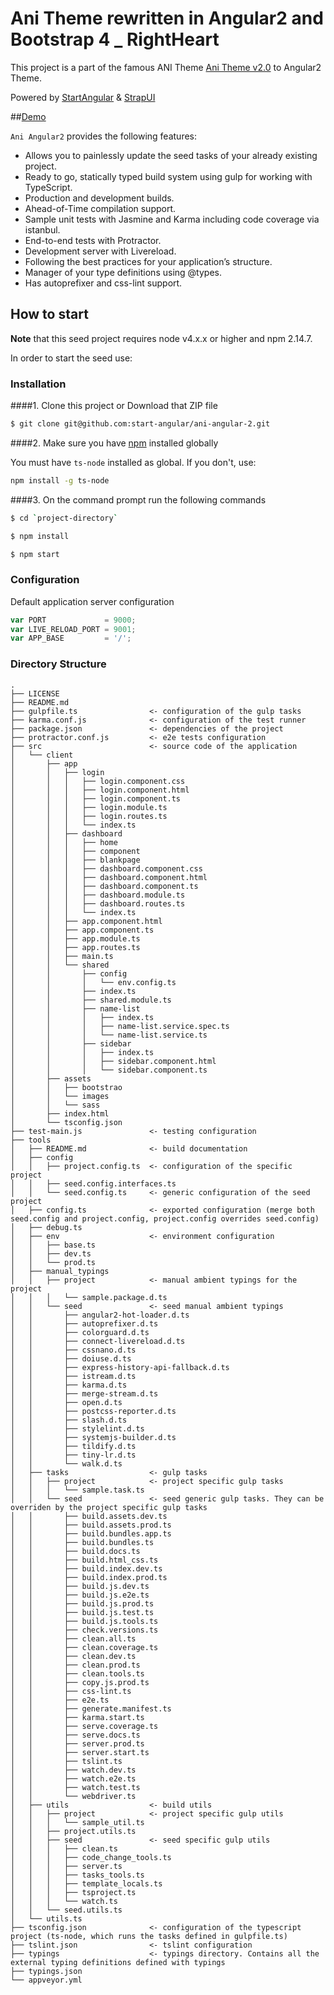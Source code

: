 # Ani Theme rewritten in Angular2 and Bootstrap 4 _ RightHeart

This project is a part of the famous ANI Theme [Ani Theme v2.0](http://www.strapui.com/themes/ani-angular-2-bootstrap-4-theme/) to Angular2 Theme.

Powered by [StartAngular](http://startangular.com/) & [StrapUI](http://strapui.com/)

##[Demo](http://rawgit.com/start-angular/ani-angular-2/master/dist/prod/)

`Ani Angular2` provides the following features:

- Allows you to painlessly update the seed tasks of your already existing project.
- Ready to go, statically typed build system using gulp for working with TypeScript.
- Production and development builds.
- Ahead-of-Time compilation support.
- Sample unit tests with Jasmine and Karma including code coverage via istanbul.
- End-to-end tests with Protractor.
- Development server with Livereload.
- Following the best practices for your application’s structure.
- Manager of your type definitions using @types.
- Has autoprefixer and css-lint support.

## How to start

**Note** that this seed project requires node v4.x.x or higher and npm 2.14.7.


In order to start the seed use:
### Installation
####1. Clone this project or Download that ZIP file

```sh
$ git clone git@github.com:start-angular/ani-angular-2.git
```

####2.  Make sure you have [npm](https://www.npmjs.org/) installed globally

You must have `ts-node` installed as global. If you don't, use:

```bash
npm install -g ts-node
```

####3. On the command prompt run the following commands

```sh
$ cd `project-directory`
```

```sh
$ npm install 
```

```sh
$ npm start
```

### Configuration

Default application server configuration

```javascript
var PORT             = 9000;
var LIVE_RELOAD_PORT = 9001;
var APP_BASE         = '/';
```

### Directory Structure

```
.
├── LICENSE
├── README.md
├── gulpfile.ts                <- configuration of the gulp tasks
├── karma.conf.js              <- configuration of the test runner
├── package.json               <- dependencies of the project
├── protractor.conf.js         <- e2e tests configuration
├── src                        <- source code of the application
│   └── client
│       ├── app
│       │   ├── login
│       │   │   ├── login.component.css
│       │   │   ├── login.component.html
│       │   │   ├── login.component.ts
│       │   │   ├── login.module.ts
│       │   │   ├── login.routes.ts
│       │   │   └── index.ts
│       │   ├── dashboard
│       │   │   ├── home
│       │   │   ├── component
│       │   │   ├── blankpage
│       │   │   ├── dashboard.component.css
│       │   │   ├── dashboard.component.html
│       │   │   ├── dashboard.component.ts
│       │   │   ├── dashboard.module.ts
│       │   │   ├── dashboard.routes.ts
│       │   │   └── index.ts
│       │   ├── app.component.html
│       │   ├── app.component.ts
│       │   ├── app.module.ts
│       │   ├── app.routes.ts
│       │   ├── main.ts
│       │   └── shared
│       │       ├── config
│       │       │   └── env.config.ts
│       │       ├── index.ts
│       │       ├── shared.module.ts
│       │       ├── name-list
│       │       │   ├── index.ts
│       │       │   ├── name-list.service.spec.ts
│       │       │   └── name-list.service.ts
│       │       ├── sidebar
│       │       │   ├── index.ts
│       │       │   ├── sidebar.component.html
│       │       │   └── sidebar.component.ts
│       ├── assets
│       │   ├── bootstrao
│       │   └── images
│       │   └── sass
│       ├── index.html
│       └── tsconfig.json
├── test-main.js               <- testing configuration
├── tools
│   ├── README.md              <- build documentation
│   ├── config
│   │   ├── project.config.ts  <- configuration of the specific project
│   │   ├── seed.config.interfaces.ts
│   │   └── seed.config.ts     <- generic configuration of the seed project
│   ├── config.ts              <- exported configuration (merge both seed.config and project.config, project.config overrides seed.config)
│   ├── debug.ts
│   ├── env                    <- environment configuration
│   │   ├── base.ts
│   │   ├── dev.ts
│   │   └── prod.ts
│   ├── manual_typings
│   │   ├── project            <- manual ambient typings for the project
│   │   │   └── sample.package.d.ts
│   │   └── seed               <- seed manual ambient typings
│   │       ├── angular2-hot-loader.d.ts
│   │       ├── autoprefixer.d.ts
│   │       ├── colorguard.d.ts
│   │       ├── connect-livereload.d.ts
│   │       ├── cssnano.d.ts
│   │       ├── doiuse.d.ts
│   │       ├── express-history-api-fallback.d.ts
│   │       ├── istream.d.ts
│   │       ├── karma.d.ts
│   │       ├── merge-stream.d.ts
│   │       ├── open.d.ts
│   │       ├── postcss-reporter.d.ts
│   │       ├── slash.d.ts
│   │       ├── stylelint.d.ts
│   │       ├── systemjs-builder.d.ts
│   │       ├── tildify.d.ts
│   │       ├── tiny-lr.d.ts
│   │       └── walk.d.ts
│   ├── tasks                  <- gulp tasks
│   │   ├── project            <- project specific gulp tasks
│   │   │   └── sample.task.ts
│   │   └── seed               <- seed generic gulp tasks. They can be overriden by the project specific gulp tasks
│   │       ├── build.assets.dev.ts
│   │       ├── build.assets.prod.ts
│   │       ├── build.bundles.app.ts
│   │       ├── build.bundles.ts
│   │       ├── build.docs.ts
│   │       ├── build.html_css.ts
│   │       ├── build.index.dev.ts
│   │       ├── build.index.prod.ts
│   │       ├── build.js.dev.ts
│   │       ├── build.js.e2e.ts
│   │       ├── build.js.prod.ts
│   │       ├── build.js.test.ts
│   │       ├── build.js.tools.ts
│   │       ├── check.versions.ts
│   │       ├── clean.all.ts
│   │       ├── clean.coverage.ts
│   │       ├── clean.dev.ts
│   │       ├── clean.prod.ts
│   │       ├── clean.tools.ts
│   │       ├── copy.js.prod.ts
│   │       ├── css-lint.ts
│   │       ├── e2e.ts
│   │       ├── generate.manifest.ts
│   │       ├── karma.start.ts
│   │       ├── serve.coverage.ts
│   │       ├── serve.docs.ts
│   │       ├── server.prod.ts
│   │       ├── server.start.ts
│   │       ├── tslint.ts
│   │       ├── watch.dev.ts
│   │       ├── watch.e2e.ts
│   │       ├── watch.test.ts
│   │       └── webdriver.ts
│   ├── utils                  <- build utils
│   │   ├── project            <- project specific gulp utils
│   │   │   └── sample_util.ts
│   │   ├── project.utils.ts
│   │   ├── seed               <- seed specific gulp utils
│   │   │   ├── clean.ts
│   │   │   ├── code_change_tools.ts
│   │   │   ├── server.ts
│   │   │   ├── tasks_tools.ts
│   │   │   ├── template_locals.ts
│   │   │   ├── tsproject.ts
│   │   │   └── watch.ts
│   │   └── seed.utils.ts
│   └── utils.ts
├── tsconfig.json              <- configuration of the typescript project (ts-node, which runs the tasks defined in gulpfile.ts)
├── tslint.json                <- tslint configuration
├── typings                    <- typings directory. Contains all the external typing definitions defined with typings
├── typings.json
└── appveyor.yml
```
